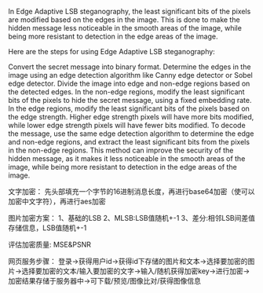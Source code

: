 In Edge Adaptive LSB steganography, the least significant bits of the pixels are modified based on the edges in the image. This is done to make the hidden message less noticeable in the smooth areas of the image, while being more resistant to detection in the edge areas of the image.

Here are the steps for using Edge Adaptive LSB steganography:

Convert the secret message into binary format.
Determine the edges in the image using an edge detection algorithm like Canny edge detector or Sobel edge detector.
Divide the image into edge and non-edge regions based on the detected edges.
In the non-edge regions, modify the least significant bits of the pixels to hide the secret message, using a fixed embedding rate.
In the edge regions, modify the least significant bits of the pixels based on the edge strength. Higher edge strength pixels will have more bits modified, while lower edge strength pixels will have fewer bits modified.
To decode the message, use the same edge detection algorithm to determine the edge and non-edge regions, and extract the least significant bits from the pixels in the non-edge regions.
This method can improve the security of the hidden message, as it makes it less noticeable in the smooth areas of the image, while being more resistant to detection in the edge areas of the image.


文字加密：
    先头部填充一个字节的16进制消息长度，再进行base64加密（使可以加密中文字符），再进行aes加密

图片加密方案：
    1、基础的LSB
    2、MLSB:LSB值随机+-1
    3、差分:相邻LSB间差值存储信息，LSB值随机+-1

评估加密质量:
    MSE&PSNR

网页服务步骤：
    登录->获得用户id->获得id下存储的图片和文本->选择要加密的图片->选择要加密的文本/输入要加密的文字->输入/随机获得加密key->进行加密->加密结果存储于服务器中->可下载/预览/图像比对/获得图像信息